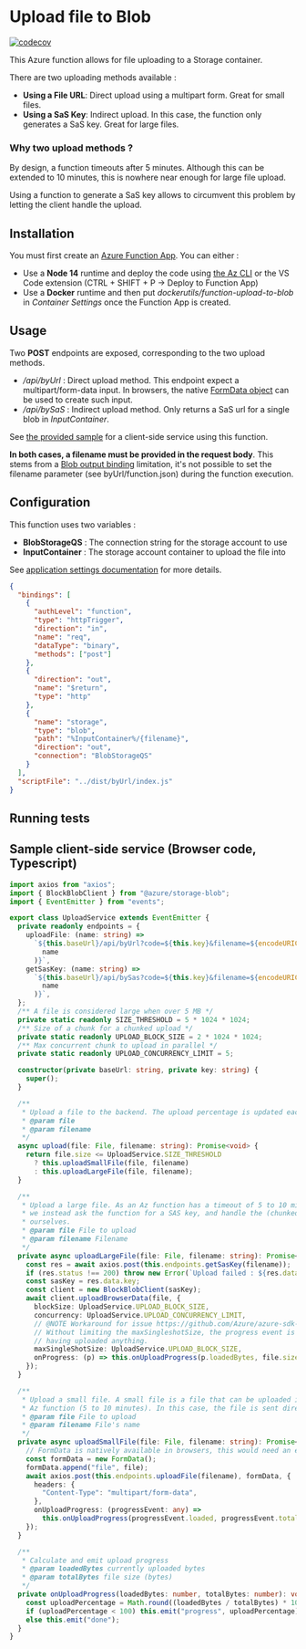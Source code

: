 # Upload file to Blob

[![codecov](https://codecov.io/gh/SoTrx/function-upload-to-blob/branch/master/graph/badge.svg?token=JOYBSR1RLZ)](https://codecov.io/gh/SoTrx/function-upload-to-blob)

This Azure function allows for file uploading to a Storage container.

There are two uploading methods available :

- **Using a File URL**: Direct upload using a multipart form. Great for small files.
- **Using a SaS Key**: Indirect upload. In this case, the function only generates a SaS key. Great for large files.

### Why two upload methods ?

By design, a function timeouts after 5 minutes. Although this can be extended to 10 minutes, this is nowhere near enough for large file upload.

Using a function to generate a SaS key allows to circumvent this problem by letting the client handle the upload.

## Installation

You must first create an [Azure Function App](https://docs.microsoft.com/en-us/azure/azure-functions/functions-get-started?pivots=programming-language-csharp). You can either :

- Use a **Node 14** runtime and deploy the code using [the Az CLI](https://docs.microsoft.com/fr-fr/cli/azure/functionapp?view=azure-cli-latest#az_functionapp_deploy) or the VS Code extension (CTRL + SHIFT + P -> Deploy to Function App)
- Use a **Docker** runtime and then put _dockerutils/function-upload-to-blob_ in _Container Settings_ once the Function App is created.

## Usage

Two **POST** endpoints are exposed, corresponding to the two upload methods.

- _/api/byUrl_ : Direct upload method. This endpoint expect a multipart/form-data input. In browsers, the native [FormData object](https://developer.mozilla.org/en-US/docs/Web/API/FormData/Using_FormData_Objects#sending_files_using_a_formdata_object) can be used to create such input.
- _/api/bySaS_ : Indirect upload method. Only returns a SaS url for a single blob in _InputContainer_.

See [the provided sample](#sample-client-side-service-browser-code-typescript) for a client-side service using this function.

**In both cases, a filename must be provided in the request body**. This stems from a [Blob output binding](https://docs.microsoft.com/en-us/azure/azure-functions/functions-bindings-storage-blob-output?tabs=csharp) limitation, it's not possible to set the filename parameter (see byUrl/function.json) during the function execution.

## Configuration

This function uses two variables :

- **BlobStorageQS** : The connection string for the storage account to use
- **InputContainer** : The storage account container to upload the file into

See [application settings documentation](https://docs.microsoft.com/en-us/azure/azure-functions/functions-how-to-use-azure-function-app-settings#settings) for more details.

```json
{
  "bindings": [
    {
      "authLevel": "function",
      "type": "httpTrigger",
      "direction": "in",
      "name": "req",
      "dataType": "binary",
      "methods": ["post"]
    },
    {
      "direction": "out",
      "name": "$return",
      "type": "http"
    },
    {
      "name": "storage",
      "type": "blob",
      "path": "%InputContainer%/{filename}",
      "direction": "out",
      "connection": "BlobStorageQS"
    }
  ],
  "scriptFile": "../dist/byUrl/index.js"
}
```

## Running tests

## Sample client-side service (Browser code, Typescript)

```ts
import axios from "axios";
import { BlockBlobClient } from "@azure/storage-blob";
import { EventEmitter } from "events";

export class UploadService extends EventEmitter {
  private readonly endpoints = {
    uploadFile: (name: string) =>
      `${this.baseUrl}/api/byUrl?code=${this.key}&filename=${encodeURIComponent(
        name
      )}`,
    getSasKey: (name: string) =>
      `${this.baseUrl}/api/bySas?code=${this.key}&filename=${encodeURIComponent(
        name
      )}`,
  };
  /** A file is considered large when over 5 MB */
  private static readonly SIZE_THRESHOLD = 5 * 1024 * 1024;
  /** Size of a chunk for a chunked upload */
  private static readonly UPLOAD_BLOCK_SIZE = 2 * 1024 * 1024;
  /** Max concurrent chunk to upload in parallel */
  private static readonly UPLOAD_CONCURRENCY_LIMIT = 5;

  constructor(private baseUrl: string, private key: string) {
    super();
  }

  /**
   * Upload a file to the backend. The upload percentage is updated each time
   * @param file
   * @param filename
   */
  async upload(file: File, filename: string): Promise<void> {
    return file.size <= UploadService.SIZE_THRESHOLD
      ? this.uploadSmallFile(file, filename)
      : this.uploadLargeFile(file, filename);
  }

  /**
   * Upload a large file. As an Az function has a timeout of 5 to 10 minutes,
   * we instead ask the function for a SAS key, and handle the (chunked) upload
   * ourselves.
   * @param file File to upload
   * @param filename Filename
   */
  private async uploadLargeFile(file: File, filename: string): Promise<void> {
    const res = await axios.post(this.endpoints.getSasKey(filename));
    if (res.status !== 200) throw new Error(`Upload failed : ${res.data}`);
    const sasKey = res.data.key;
    const client = new BlockBlobClient(sasKey);
    await client.uploadBrowserData(file, {
      blockSize: UploadService.UPLOAD_BLOCK_SIZE,
      concurrency: UploadService.UPLOAD_CONCURRENCY_LIMIT,
      // @NOTE Workaround for issue https://github.com/Azure/azure-sdk-for-js/issues/4719
      // Without limiting the maxSingleshotSize, the progress event is fired randomly before
      // having uploaded anything.
      maxSingleShotSize: UploadService.UPLOAD_BLOCK_SIZE,
      onProgress: (p) => this.onUploadProgress(p.loadedBytes, file.size),
    });
  }

  /**
   * Upload a small file. A small file is a file that can be uploaded in the lifespan of an
   * Az function (5 to 10 minutes). In this case, the file is sent directly to the function.
   * @param file File to upload
   * @param filename File's name
   */
  private async uploadSmallFile(file: File, filename: string): Promise<void> {
    // FormData is natively available in browsers, this would need an external lib for node
    const formData = new FormData();
    formData.append("file", file);
    await axios.post(this.endpoints.uploadFile(filename), formData, {
      headers: {
        "Content-Type": "multipart/form-data",
      },
      onUploadProgress: (progressEvent: any) =>
        this.onUploadProgress(progressEvent.loaded, progressEvent.total),
    });
  }

  /**
   * Calculate and emit upload progress
   * @param loadedBytes currently uploaded bytes
   * @param totalBytes file size (bytes)
   */
  private onUploadProgress(loadedBytes: number, totalBytes: number): void {
    const uploadPercentage = Math.round((loadedBytes / totalBytes) * 100);
    if (uploadPercentage < 100) this.emit("progress", uploadPercentage);
    else this.emit("done");
  }
}
```
